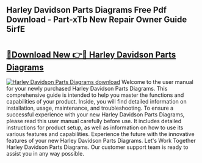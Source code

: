 ## Harley Davidson Parts Diagrams Free Pdf Download - Part-xTb New Repair Owner Guide 5irfE

# <h2><a href="http://dfj93n.blite.top/?on=Harley+Davidson+Parts+Diagrams">🔗Download New 👉🔴 Harley Davidson Parts Diagrams</a></h2>

[![Harley Davidson Parts Diagrams download](https://i.imgur.com/lujVjoI.png)](http://dfj93n.blite.top/?on=Harley+Davidson+Parts+Diagrams)
Welcome to the user manual for your newly purchased Harley Davidson Parts Diagrams. This comprehensive guide is intended to help you master the functions and capabilities of your product. Inside, you will find detailed information on installation, usage, maintenance, and troubleshooting. To ensure a successful experience with your new Harley Davidson Parts Diagrams, please read this user manual carefully before use. It includes detailed instructions for product setup, as well as information on how to use its various features and capabilities. Experience the future with the innovative features of your new Harley Davidson Parts Diagrams. Let's Work Together Harley Davidson Parts Diagrams. Our customer support team is ready to assist you in any way possible.
